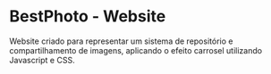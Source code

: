 # BestPhoto - Website

Website criado para representar um sistema de repositório e compartilhamento de imagens, aplicando o efeito carrosel utilizando Javascript e CSS.